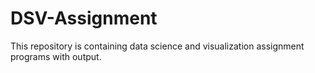 # DSV-Assignment
This repository is containing data science and visualization assignment programs with output.
